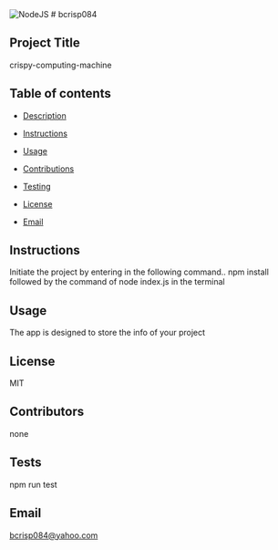 
  <img alt="NodeJS" src="https://img.shields.io/badge/node.js%20-%2343853D.svg?&style=for-the-badge&logo=node.js&logoColor=white"/>
  # bcrisp084

  ## Project Title
  crispy-computing-machine

  ## Table of contents
  + [Description](#description)

  + [Instructions](#instructions)

  + [Usage](#usage)

  + [Contributions](#contributions)

  + [Testing](#testing)

  + [License](#license)

  + [Email](#email)

  ## Instructions
  Initiate the project by entering in the following command..
  npm install followed by the command of node index.js in the terminal

  ## Usage
   The app is designed to store the info of your project

  ## License
   MIT

  ## Contributors
   none

  ## Tests
   npm run test

   ## Email
   bcrisp084@yahoo.com 